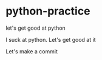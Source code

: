 # python-practice
let's get good at python

I suck at python. Let's get good at it

Let's make a commit
